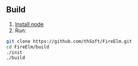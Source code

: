 ## Build

1. [Install node](http://nodejs.org/download/)
1. Run:
```bash
git clone https://github.com/thSoft/FireElm.git
cd FireElm/build
./init
./build
```